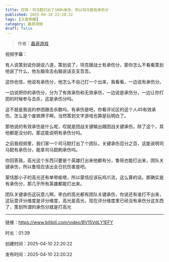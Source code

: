 ```yaml
---
title: 哎呀！司马懿打出了100%承伤，所以司马懿有承伤分
published: 2025-04-10 22:20:22
tags: [王者荣耀]
category: 磊哥视频
draft: false
---
```



> 作者：[磊哥游戏](https://space.bilibili.com/268941858?spm_id_from=333.788.upinfo.head.click)

视频字幕：

有人说策划说你胡说八道，策划说了，坦克跟战士有承伤分，那你怎么不看看策划他说了什么，他左脑攻击右脑说话支支吾吾。

这你也信，他说有承伤分，他怎么不自己打一个出来，我看看，一边说有承伤分。

一边说把你的承伤分，分为了有效承伤和无效承伤，一边说是承伤分，一边让你打团的时候参与击杀，这是承伤分吗。

这不就是我说的参团跟击杀数吗，有承伤是吧，你看评论区的这个人45有效承伤，怎么是个废铁牌子啊，当然策划文字游戏也算是玩明白了。

那他说的有效承伤是什么呢，哎就是团战关键输出跟团战关键承伤，除了这个，其他都是没分的，那这能说明有承伤分吗。

之前我视频里，我们家一个司马懿打出了个团队，关键承伤百分之百，这能说明司马懿有承伤分，能拿司马懿刷承伤吗。

你回答我，高光这个东西只要是个英雄打出来他都有分，鲁班也能打出来，团队关键承伤，所以鲁班应该出全日抗伤害是吧。

蒙恬那小子的高光还有单带偷塔，所以蒙恬应该玩鸡爪流，这么算的话，那确实是有承伤分，那几乎所有英雄都能打出来。

团队关键承伤这玩意儿啊，李白的高光都有团队关键承伤，你说还有谁打不出来，这玩意评分维度是评分维度，高光是高光，现在评分维度里已经没有承伤分这东西了，策划所谓的承伤分就是打高光

---


链接：https://www.bilibili.com/video/BV15VdLY1EFY



时长：01:39

创建时间：2025-04-10 22:20:22

发布时间：2025-04-10 22:20:22
